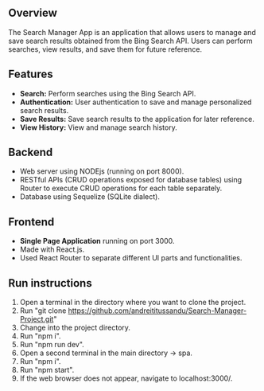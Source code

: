 ## Overview

The Search Manager App is an application that allows users to manage and save search results obtained from the Bing Search API. Users can perform searches, view results, and save them for future reference.

## Features

- **Search:** Perform searches using the Bing Search API.
- **Authentication:** User authentication to save and manage personalized search results.
- **Save Results:** Save search results to the application for later reference.
- **View History:** View and manage search history.

## Backend

- Web server using NODEjs (running on port 8000).
- RESTful APIs (CRUD operations exposed for database tables) using Router to execute CRUD operations for each table separately.
- Database using Sequelize (SQLite dialect).

## Frontend

- **Single Page Application** running on port 3000.
- Made with React.js.
- Used React Router to separate different UI parts and functionalities.

## Run instructions

1. Open a terminal in the directory where you want to clone the project.
2. Run "git clone https://github.com/andreititussandu/Search-Manager-Project.git"
3. Change into the project directory.
4. Run "npm i".
5. Run "npm run dev".
6. Open a second terminal in the main directory -> spa.
7. Run "npm i".
8. Run "npm start".
9. If the web browser does not appear, navigate to localhost:3000/.
